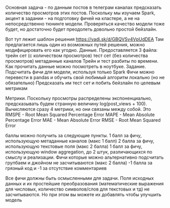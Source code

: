 Основная задача - по данным постов в телеграм каналах предсказать количество просмотров этих постов.
Поскольку мы изучаем Spark, акцент в задании - на подготовку фичей на кластере, а не на непосредственно тюнинге модели. Проверяться качество модели тоже будет, но достаточно будет преодолеть довольно простой бейзлайн.

Вот тут лежит шаблон решения https://yadi.sk/d/GBQVSv4VpUdDEA
Там предлагается лишь один из возможных путей решения, можно модифицировать его как угодно.
Данные.
Предоставляется 3 файла:
трейн сет (с количеством просмотров)
тест сет (без количества просмотров)
метаданные каналов
Трейн и тест разбиты по времени. Как прочитать данные можно посмотреть в ноутбуке.
Задание.
Подсчитать фичи для модели, используя только Spark
Фичи можно перевести в pandas и обучить свой любимый алгоритм локально (но не обязательно)
Предсказать им тест сет и побить бейзлайн по целевым метрикам

Метрики.
Поскольку просмотры распределены экспоненциально, предсказывать будем странную величину log(post_views + 100). Вычисляются сразу 4 метрики, но они связаны между собой. Это
RMSPE - Root Mean Squared Percentage Error
MAPE - Mean Absolute Percentage Error
MAE - Mean Absolute Error
RMSE - Root Mean Squared Error

баллы можно получить за следующие пункты.
1 балл за фичу, использующую метаданные каналов (макс 1 балл)
2 балла за фичу, использующую текстовые поля (макс 2 балла) 
1 балл за фичу, использующую window aggregation, до 2 штук, различающихся по смыслу и реализации. Фичи которые можно альтернативно подсчитать групбаем и джойном не засчитываются (макс 2 балла)
-1 балла за грязный код и -1 за отсутствие комментариев

Все фичи должны быть осмысленными для задачи. Поля исходных данных и их простейшие преобразования (математические выражения для числовых, количество символов/слов для текстовых и тд) не засчитываются. Но при этом вы можете их добавлять чтобы улучшить модель
